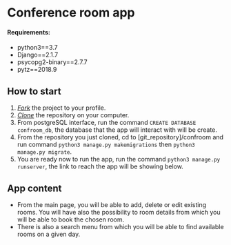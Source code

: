 # Conference room app

#### Requirements:
* python3==3.7
* Django==2.1.7
* psycopg2-binary==2.7.7
* pytz==2018.9


## How to start

1. [*Fork*](https://guides.github.com/activities/forking/) the project to your profile.
2. [*Clone*](https://help.github.com/articles/cloning-a-repository/) the repository on your computer.
3. From postgreSQL interface, run the command `CREATE DATABASE confroom_db`, the database that the app will interact with will be create.
4. From the repository you just cloned, cd to [git_repository]/confroom and run command `python3 manage.py makemigrations` then `python3 manage.py migrate`.
5. You are ready now to run the app, run the command `python3 manage.py runserver`, the link to reach the app will be showing below.


## App content

* From the main page, you will be able to add, delete or edit existing rooms. You will have also the possibility to room details from which you will be able to book the chosen room.
* There is also a search menu from which you will be able to find available rooms on a given day.